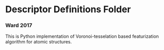 # Descriptor Definitions Folder
### Ward 2017
This is Python implementation of Voronoi-tesselation based featurization algorithm for atomic structures.